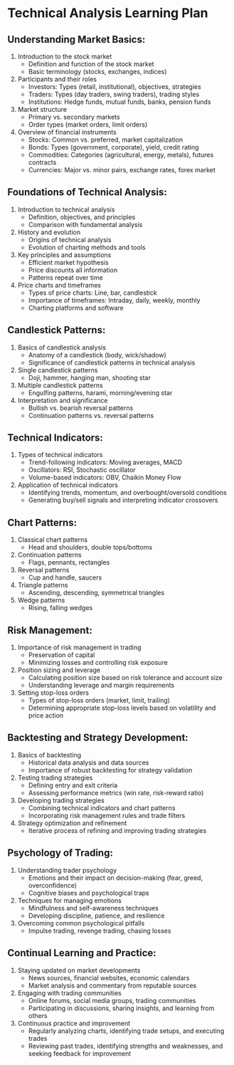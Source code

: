 ﻿
# Technical Analysis Learning Plan

## Understanding Market Basics:
1. Introduction to the stock market
   - Definition and function of the stock market
   - Basic terminology (stocks, exchanges, indices)
2. Participants and their roles
   - Investors: Types (retail, institutional), objectives, strategies
   - Traders: Types (day traders, swing traders), trading styles
   - Institutions: Hedge funds, mutual funds, banks, pension funds
3. Market structure
   - Primary vs. secondary markets
   - Order types (market orders, limit orders)
4. Overview of financial instruments
   - Stocks: Common vs. preferred, market capitalization
   - Bonds: Types (government, corporate), yield, credit rating
   - Commodities: Categories (agricultural, energy, metals), futures contracts
   - Currencies: Major vs. minor pairs, exchange rates, forex market

## Foundations of Technical Analysis:
1. Introduction to technical analysis
   - Definition, objectives, and principles
   - Comparison with fundamental analysis
2. History and evolution
   - Origins of technical analysis
   - Evolution of charting methods and tools
3. Key principles and assumptions
   - Efficient market hypothesis
   - Price discounts all information
   - Patterns repeat over time
4. Price charts and timeframes
   - Types of price charts: Line, bar, candlestick
   - Importance of timeframes: Intraday, daily, weekly, monthly
   - Charting platforms and software

## Candlestick Patterns:
1. Basics of candlestick analysis
   - Anatomy of a candlestick (body, wick/shadow)
   - Significance of candlestick patterns in technical analysis
2. Single candlestick patterns
   - Doji, hammer, hanging man, shooting star
3. Multiple candlestick patterns
   - Engulfing patterns, harami, morning/evening star
4. Interpretation and significance
   - Bullish vs. bearish reversal patterns
   - Continuation patterns vs. reversal patterns

## Technical Indicators:
1. Types of technical indicators
   - Trend-following indicators: Moving averages, MACD
   - Oscillators: RSI, Stochastic oscillator
   - Volume-based indicators: OBV, Chaikin Money Flow
2. Application of technical indicators
   - Identifying trends, momentum, and overbought/oversold conditions
   - Generating buy/sell signals and interpreting indicator crossovers

## Chart Patterns:
1. Classical chart patterns
   - Head and shoulders, double tops/bottoms
2. Continuation patterns
   - Flags, pennants, rectangles
3. Reversal patterns
   - Cup and handle, saucers
4. Triangle patterns
   - Ascending, descending, symmetrical triangles
5. Wedge patterns
   - Rising, falling wedges

## Risk Management:
1. Importance of risk management in trading
   - Preservation of capital
   - Minimizing losses and controlling risk exposure
2. Position sizing and leverage
   - Calculating position size based on risk tolerance and account size
   - Understanding leverage and margin requirements
3. Setting stop-loss orders
   - Types of stop-loss orders (market, limit, trailing)
   - Determining appropriate stop-loss levels based on volatility and price action

## Backtesting and Strategy Development:
1. Basics of backtesting
   - Historical data analysis and data sources
   - Importance of robust backtesting for strategy validation
2. Testing trading strategies
   - Defining entry and exit criteria
   - Assessing performance metrics (win rate, risk-reward ratio)
3. Developing trading strategies
   - Combining technical indicators and chart patterns
   - Incorporating risk management rules and trade filters
4. Strategy optimization and refinement
   - Iterative process of refining and improving trading strategies

## Psychology of Trading:
1. Understanding trader psychology
   - Emotions and their impact on decision-making (fear, greed, overconfidence)
   - Cognitive biases and psychological traps
2. Techniques for managing emotions
   - Mindfulness and self-awareness techniques
   - Developing discipline, patience, and resilience
3. Overcoming common psychological pitfalls
   - Impulse trading, revenge trading, chasing losses

## Continual Learning and Practice:
1. Staying updated on market developments
   - News sources, financial websites, economic calendars
   - Market analysis and commentary from reputable sources
2. Engaging with trading communities
   - Online forums, social media groups, trading communities
   - Participating in discussions, sharing insights, and learning from others
3. Continuous practice and improvement
   - Regularly analyzing charts, identifying trade setups, and executing trades
   - Reviewing past trades, identifying strengths and weaknesses, and seeking feedback for improvement

